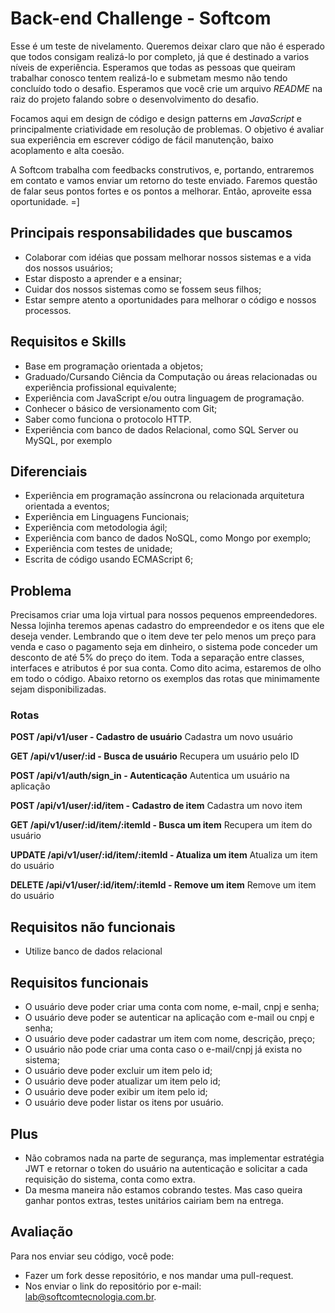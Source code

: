 # Back-end Challenge - Softcom

Esse é um teste de nivelamento. Queremos deixar claro que não é esperado que todos consigam realizá-lo por completo, já que é destinado a varios níveis de experiência. Esperamos que todas as pessoas que queiram trabalhar conosco tentem realizá-lo e submetam mesmo não tendo concluído todo o desafio. Esperamos que você crie um arquivo _README_ na raiz do projeto falando sobre o desenvolvimento do desafio.

Focamos aqui em design de código e design patterns em _JavaScript_ e principalmente criatividade em resolução de problemas. O objetivo é avaliar sua experiência em escrever código de fácil manutenção, baixo acoplamento e alta coesão.

A Softcom trabalha com feedbacks construtivos, e, portando, entraremos em contato e vamos enviar um retorno do teste enviado. Faremos questão de falar seus pontos fortes e os pontos a melhorar. Então, aproveite essa oportunidade. =]

## Principais responsabilidades que buscamos

- Colaborar com idéias que possam melhorar nossos sistemas e a vida dos nossos usuários;
- Estar disposto a aprender e a ensinar;
- Cuidar dos nossos sistemas como se fossem seus filhos;
- Estar sempre atento a oportunidades para melhorar o código e nossos processos.

## Requisitos e Skills

- Base em programação orientada a objetos;
- Graduado/Cursando Ciência da Computação ou áreas relacionadas ou experiência profissional equivalente;
- Experiência com JavaScript e/ou outra linguagem de programação.
- Conhecer o básico de versionamento com Git;
- Saber como funciona o protocolo HTTP.
- Experiência com banco de dados Relacional, como SQL Server ou MySQL, por exemplo

## Diferenciais

- Experiência em programação assíncrona ou relacionada arquitetura orientada a eventos;
- Experiência em Linguagens Funcionais;
- Experiência com metodologia ágil;
- Experiência com banco de dados NoSQL, como Mongo por exemplo;
- Experiência com testes de unidade;
- Escrita de código usando ECMAScript 6;

## Problema

Precisamos criar uma loja virtual para nossos pequenos empreendedores. Nessa lojinha teremos apenas cadastro do empreendedor e os itens que ele deseja vender. Lembrando que o item deve ter pelo menos um preço para venda e caso o pagamento seja em dinheiro, o sistema pode conceder um desconto de até 5% do preço do item.
Toda a separação entre classes, interfaces e atributos é por sua conta. Como dito acima, estaremos de olho em todo o código.
Abaixo retorno os exemplos das rotas que minimamente sejam disponibilizadas.

### Rotas

**POST /api/v1/user - Cadastro de usuário**
Cadastra um novo usuário

**GET /api/v1/user/:id - Busca de usuário**
Recupera um usuário pelo ID

**POST /api/v1/auth/sign_in - Autenticação**
Autentica um usuário na aplicação

**POST /api/v1/user/:id/item - Cadastro de item**
Cadastra um novo item

**GET /api/v1/user/:id/item/:itemId - Busca um item**
Recupera um item do usuário

**UPDATE /api/v1/user/:id/item/:itemId - Atualiza um item**
Atualiza um item do usuário

**DELETE /api/v1/user/:id/item/:itemId - Remove um item**
Remove um item do usuário

## Requisitos não funcionais

- Utilize banco de dados relacional

## Requisitos funcionais

- O usuário deve poder criar uma conta com nome, e-mail, cnpj e senha;
- O usuário deve poder se autenticar na aplicação com e-mail ou cnpj e senha;
- O usuário deve poder cadastrar um item com nome, descrição, preço;
- O usuário não pode criar uma conta caso o e-mail/cnpj já exista no sistema;
- O usuário deve poder excluir um item pelo id;
- O usuário deve poder atualizar um item pelo id;
- O usuário deve poder exibir um item pelo id;
- O usuário deve poder listar os itens por usuário.

## Plus

- Não cobramos nada na parte de segurança, mas implementar estratégia JWT e retornar o token do usuário na autenticação e solicitar a cada requisição do sistema, conta como extra.
- Da mesma maneira não estamos cobrando testes. Mas caso queira ganhar pontos extras, testes unitários cairiam bem na entrega.

## Avaliação

Para nos enviar seu código, você pode:

- Fazer um fork desse repositório, e nos mandar uma pull-request.
- Nos enviar o link do repositório por e-mail: lab@softcomtecnologia.com.br.
